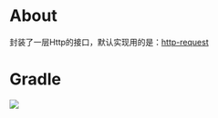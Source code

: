 # About
封装了一层Http的接口，默认实现用的是：[http-request](https://github.com/kevinsawicki/http-request)

# Gradle
[![](https://jitpack.io/v/zj565061763/http.svg)](https://jitpack.io/#zj565061763/http)